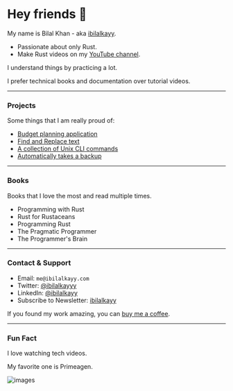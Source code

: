 # Hey friends 👋

My name is Bilal Khan - aka [ibilalkayy](https://bio.link/ibilalkayy).

- Passionate about only Rust.
- Make Rust videos on my [YouTube channel](https://www.youtube.com/@coderoamer).

I understand things by practicing a lot.

I prefer technical books and documentation over tutorial videos.

---

### Projects

Some things that I am really proud of:

- [Budget planning application](https://github.com/ibilalkayy/move)
- [Find and Replace text](https://github.com/ibilalkayy/fara)
- [A collection of Unix CLI commands](https://github.com/ibilalkayy/younix)
- [Automatically takes a backup](https://github.com/ibilalkayy/Automatic-Backup-and-Monitoring-Software)

---

### Books

Books that I love the most and read multiple times.

- Programming with Rust
- Rust for Rustaceans
- Programming Rust
- The Pragmatic Programmer
- The Programmer's Brain

---

### Contact & Support

- Email: `me@ibilalkayy.com`
- Twitter: [@ibilalkayyy](https://x.com/ibilalkayyy)
- LinkedIn: [@ibilalkayy](https://www.linkedin.com/in/ibilalkayy/)
- Subscribe to Newsletter: [ibilalkayy](https://bio.link/ibilalkayy)

If you found my work amazing, you can [buy me a coffee](https://buymeacoffee.com/ibilalkayy).

---

### Fun Fact

I love watching tech videos.

My favorite one is Primeagen.

![images](https://github.com/user-attachments/assets/07a0e2a2-574c-4086-ab45-c93e6dd3435f)

